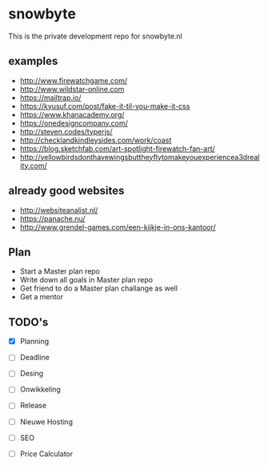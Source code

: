 # snowbyte
This is the private development repo for snowbyte.nl

## examples
- http://www.firewatchgame.com/
- http://www.wildstar-online.com
- https://mailtrap.io/
- https://kyusuf.com/post/fake-it-til-you-make-it-css
- https://www.khanacademy.org/
- https://onedesigncompany.com/
- http://steven.codes/typerjs/
- http://checklandkindleysides.com/work/coast
- https://blog.sketchfab.com/art-spotlight-firewatch-fan-art/
- http://yellowbirdsdonthavewingsbuttheyflytomakeyouexperiencea3dreality.com/

## already good websites
- http://websiteanalist.nl/
- https://panache.nu/
- http://www.grendel-games.com/een-kijkje-in-ons-kantoor/

## Plan
- Start a Master plan repo
- Write down all goals in Master plan repo
- Get friend to do a Master plan challange as well
- Get a mentor

## TODO's
- [x] Planning
- [ ] Deadline
- [ ] Desing
- [ ] Onwikkeling
- [ ] Release
- [ ] Nieuwe Hosting
- [ ] SEO
- [ ] Price Calculator

